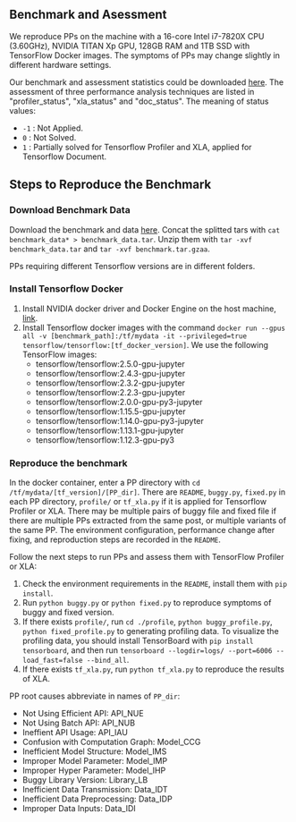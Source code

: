 ## Benchmark and Asessment
We reproduce PPs on the machine with a 16-core Intel i7-7820X CPU (3.60GHz), NVIDIA TITAN Xp GPU, 128GB RAM and 1TB SSD with TensorFlow Docker images.
The symptoms of PPs may change slightly in different hardware settings.

Our benchmark and assessment statistics could be downloaded [here](https://github.com/DLPerf/DLPerf.github.io/tree/main/benchmark/benchmark.csv).
The assessment of three performance analysis techniques are listed in "profiler_status", "xla_status" and "doc_status". The meaning of status values:
- `-1` : Not Applied.
- `0` : Not Solved.
- `1` : Partially solved for Tensorflow Profiler and XLA, applied for Tensorflow Document.

## Steps to Reproduce the Benchmark
### Download Benchmark Data
Download the benchmark and data [here](https://www.kaggle.com/datasets/junmingcao/dlperf).
Concat the splitted tars with `cat benchmark_data* > benchmark_data.tar`. Unzip them with `tar -xvf benchmark_data.tar` and `tar -xvf benchmark.tar.gzaa`.

PPs requiring different Tensorflow versions are in different folders. 

### Install Tensorflow Docker
1. Install NVIDIA docker driver and Docker Engine on the host machine, [link](https://github.com/NVIDIA/nvidia-docker/wiki/Frequently-Asked-Questions#how-do-i-install-the-nvidia-driver).
2. Install Tensorflow docker images with the command `docker run --gpus all -v [benchmark_path]:/tf/mydata -it --privileged=true tensorflow/tensorflow:[tf_docker_version]`. We use the following TensorFlow images:
   - tensorflow/tensorflow:2.5.0-gpu-jupyter
   - tensorflow/tensorflow:2.4.3-gpu-jupyter
   - tensorflow/tensorflow:2.3.2-gpu-jupyter
   - tensorflow/tensorflow:2.2.3-gpu-jupyter
   - tensorflow/tensorflow:2.0.0-gpu-py3-jupyter
   - tensorflow/tensorflow:1.15.5-gpu-jupyter
   - tensorflow/tensorflow:1.14.0-gpu-py3-jupyter
   - tensorflow/tensorflow:1.13.1-gpu-jupyter
   - tensorflow/tensorflow:1.12.3-gpu-py3


### Reproduce the benchmark
In the docker container, enter a PP directory with `cd /tf/mydata/[tf_version]/[PP_dir]`. There are `README`, `buggy.py`, `fixed.py` in each PP directory, `profile/` or `tf_xla.py` if it is applied for Tensorflow Profiler or XLA.
There may be multiple pairs of buggy file and fixed file if there are multiple PPs extracted from the same post, or multiple variants of the same PP.
The environment configuration, performance change after fixing, and reproduction steps are recorded in the `README`.

Follow the next steps to run PPs and assess them with TensorFlow Profiler or XLA:
1. Check the environment requirements in the `README`, install them with `pip install`.
2. Run `python buggy.py` or `python fixed.py` to reproduce symptoms of buggy and fixed version. 
3. If there exists `profile/`, run  `cd ./profile`,  `python buggy_profile.py`, `python fixed_profile.py` to generating profiling data. To visualize the profiling data, you should install TensorBoard with `pip install tensorboard`, and then run `tensorboard --logdir=logs/ --port=6006 --load_fast=false --bind_all`.
4. If there exists `tf_xla.py`, run  `python tf_xla.py` to reproduce the results of XLA.

PP root causes abbreviate in names of `PP_dir`:
- Not Using Efficient API: API_NUE
- Not Using Batch API: API_NUB
- Ineffient API Usage: API_IAU
- Confusion with Computation Graph: Model_CCG
- Inefficient Model Structure: Model_IMS
- Improper Model Parameter: Model_IMP
- Improper Hyper Parameter: Model_IHP
- Buggy Library Version: Library_LB
- Inefficient Data Transmission: Data_IDT
- Inefficient Data Preprocessing: Data_IDP
- Improper Data Inputs: Data_IDI


